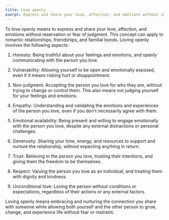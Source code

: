 ```yaml
---
title: Love openly
exerpt: Express and share your love, affection, and emotions without inhibitions
---
```

To love openly means to express and share your love, affection, and emotions without reservation or fear of judgment. This concept can apply to romantic relationships, friendships, and familial bonds. Loving openly involves the following aspects:

1.  Honesty: Being truthful about your feelings and emotions, and openly communicating with the person you love.

2.  Vulnerability: Allowing yourself to be open and emotionally exposed, even if it means risking hurt or disappointment.
   
3.  Non-judgment: Accepting the person you love for who they are, without trying to change or control them. This also means not judging yourself for your feelings and emotions.
   
4.  Empathy: Understanding and validating the emotions and experiences of the person you love, even if you don't necessarily agree with them.
   
5.  Emotional availability: Being present and willing to engage emotionally with the person you love, despite any external distractions or personal challenges.
   
6.  Generosity: Sharing your time, energy, and resources to support and nurture the relationship, without expecting anything in return.
   
7.  Trust: Believing in the person you love, trusting their intentions, and giving them the freedom to be themselves.
   
8.  Respect: Valuing the person you love as an individual, and treating them with dignity and kindness.
   
9.  Unconditional love: Loving the person without conditions or expectations, regardless of their actions or any external factors.   

Loving openly means embracing and nurturing the connection you share with someone while allowing both yourself and the other person to grow, change, and experience life without fear or restraint.